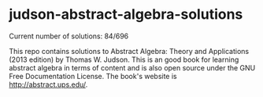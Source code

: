 # judson-abstract-algebra-solutions

Current number of solutions: 84/696

This repo contains solutions to Abstract Algebra: Theory and Applications (2013 edition) by Thomas W. Judson. This is an good book for learning abstract algebra in terms of content and is also open source under the GNU Free Documentation License. The book's website is http://abstract.ups.edu/.
